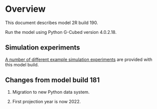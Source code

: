# Overview

This document describes model 2R build 190.

Run the model using Python G-Cubed version 4.0.2.18.

## Simulation experiments

[A number of different example simulation experiments](simulations/README.md) are provided with this model build.

## Changes from model build 181

1. Migration to new Python data system.

2. First projection year is now 2022.